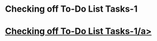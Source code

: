 <h1>Checking off To-Do List Tasks-1</h1>

<h1><a href= 'https://github.com/AvinandanBose/todolistapp_updates/tree/master_twentyone'>Checking off To-Do List Tasks-1/a></h1>
